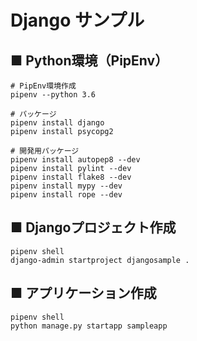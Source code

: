 # Django サンプル

## ■ Python環境（PipEnv）

```shell
# PipEnv環境作成
pipenv --python 3.6

# パッケージ
pipenv install django
pipenv install psycopg2

# 開発用パッケージ
pipenv install autopep8 --dev
pipenv install pylint --dev
pipenv install flake8 --dev
pipenv install mypy --dev
pipenv install rope --dev
```

## ■ Djangoプロジェクト作成

```shell
pipenv shell
django-admin startproject djangosample .
```

## ■ アプリケーション作成

```shell
pipenv shell
python manage.py startapp sampleapp
```
